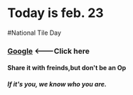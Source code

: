 # Today is feb. 23
 #National Tile Day

### [Google](https://google.com)  <---Click here

#### Share it with freinds,but don't be an Op
##### If it's you, we know who you are.
